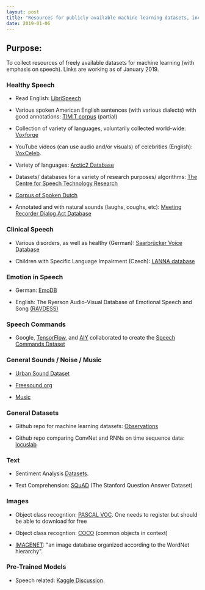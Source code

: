 ```yaml
---
layout: post
title: "Resources for publicly available machine learning datasets, including speech"
date: 2019-01-06
---
```



## Purpose:
To collect resources of freely available datasets for machine learning (with emphasis on speech). Links are working as of January 2019.

### Healthy Speech

* Read English: <a href="http://www.openslr.org/12">LibriSpeech</a>

* Various spoken American English sentences (with various dialects) with good annotations: <a href="">TIMIT corpus</a> (partial)

* Collection of variety of languages, voluntarily collected world-wide: <a href="http://voxforge.org/home/downloads">Voxforge</a>

* YouTube videos (can use audio and/or visuals) of celebrities (English): <a href="http://www.robots.ox.ac.uk/~vgg/data/voxceleb/">VoxCeleb</a>.

* Variety of languages: <a href="https://psi.engr.tamu.edu/l2-arctic-corpus/">Arctic2 Database</a>

* Datasets/ databases for a variety of research purposes/ algorithms: <a href="http://www.cstr.ed.ac.uk/downloads/">The Centre for Speech Technology Research</a>

* <a href="https://ivdnt.org/downloads/taalmaterialen/tstc-corpus-gesproken-nederlands">Corpus of Spoken Dutch</a>

* Annotated and with natural sounds (laughs, coughs, etc): <a href="http://www1.icsi.berkeley.edu/~ees/dadb/">Meeting Recorder Dialog Act Database</a>

### Clinical Speech

* Various disorders, as well as healthy (German): <a href="http://www.stimmdatenbank.coli.uni-saarland.de/index.php4#target">Saarbrücker Voice Database</a>

* Children with Specific Language Impairment (Czech): <a href="https://figshare.com/articles/New_draft_item/2360626">LANNA database</a>

### Emotion in Speech

* German: <a href="http://emodb.bilderbar.info/download/">EmoDB</a>

* English: The Ryerson Audio-Visual Database of Emotional Speech and Song <a href="https://zenodo.org/record/1188976">(RAVDESS)</a>

### Speech Commands

* Google, <a href="https://www.tensorflow.org/">TensorFlow</a>, and <a href="https://aiyprojects.withgoogle.com/">AIY</a> collaborated to create the <a href="https://ai.googleblog.com/2017/08/launching-speech-commands-dataset.html">Speech Commands Dataset</a>

### General Sounds / Noise / Music

* <a href="https://urbansounddataset.weebly.com/urbansound.html">Urban Sound Dataset</a>

* <a href="https://freesound.org/">Freesound.org</a>

* <a href="http://www-etud.iro.umontreal.ca/~boulanni/icml2012">Music</a> 

### General Datasets

* Github repo for machine learning datasets: <a href="https://github.com/edwardlib/observations">Observations</a>

* Github repo comparing ConvNet and RNNs on time sequence data: <a href="https://github.com/locuslab/TCN">locuslab</a>

### Text

* Sentiment Analysis <a href="https://blog.cambridgespark.com/50-free-machine-learning-datasets-sentiment-analysis-b9388f79c124">Datasets</a>.

* Text Comprehension: <a href="https://rajpurkar.github.io/SQuAD-explorer/">SQuAD</a> (The Stanford Question Answer Dataset)

### Images

* Object class recogntion: <a href="http://host.robots.ox.ac.uk/pascal/VOC/">PASCAL VOC</a>. One needs to register but should be able to download for free 

* Object class recogntion: <a href="http://cocodataset.org/#download">COCO</a> (common objects in context)

* <a href="http://image-net.org/download">IMAGENET</a>: "an image database organized according to the WordNet hierarchy".

### Pre-Trained Models

* Speech related: <a href="https://www.kaggle.com/c/tensorflow-speech-recognition-challenge/discussion/43576">Kaggle Discussion</a>.
